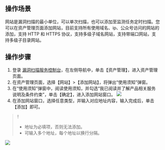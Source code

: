 ## 操作场景
网站是漏洞扫描的最小单位，可以单次扫描，也可以添加至监测任务定时扫描。您可以在资产管理页面添加网站，目前支持所有使用域名、ip、公众号访问的网站的添加，支持 HTTP 和 HTTPS 协议，支持多级子域名网站，支持带端口网站，支持多级子目录网站。
## 操作步骤

1. 登录 [漏洞扫描服务控制台](https://console.cloud.tencent.com/guanjia/ip/query)，在左侧导航中，单击【资产管理】，进入资产管理页面。
2. 在资产管理页面，选择【网站】>【添加网站】，将弹出“使用须知”弹窗。
3. 在“使用须知”弹窗中，阅读使用须知，并勾选“我已阅读并了解产品相关服务说明及条件约束”，单击【确定】，进入添加网站窗口。
![](https://main.qcloudimg.com/raw/f45775d81f8751eb3a38f95e8a6dbb4e.png)
3. 在添加网站窗口，选择任意类型，并输入对应地址内容，输入完成后，单击【添加】即可。
>!
>- 地址为必填项，否则无法添加。
>- 可输入多个地址，每个地址以换行分隔。
>
![](https://main.qcloudimg.com/raw/0018a10d5ba3ed5ee70681a65dbeae2d.png)

